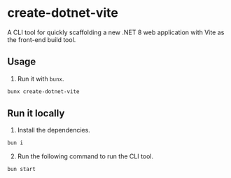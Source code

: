 # create-dotnet-vite

A CLI tool for quickly scaffolding a new .NET 8 web application with Vite as the front-end build tool.

## Usage

1. Run it with `bunx`.

```bash
bunx create-dotnet-vite
```

## Run it locally

1. Install the dependencies.

```bash
bun i
```

2. Run the following command to run the CLI tool.

```bash
bun start
```

